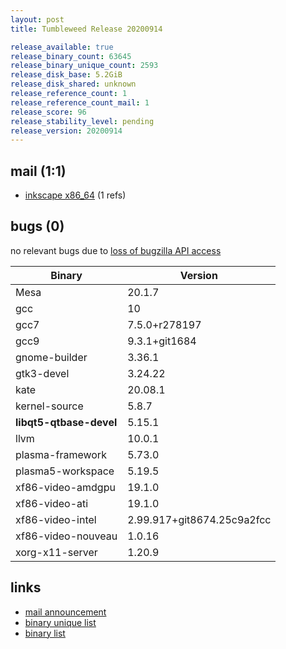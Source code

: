 ```yaml
---
layout: post
title: Tumbleweed Release 20200914

release_available: true
release_binary_count: 63645
release_binary_unique_count: 2593
release_disk_base: 5.2GiB
release_disk_shared: unknown
release_reference_count: 1
release_reference_count_mail: 1
release_score: 96
release_stability_level: pending
release_version: 20200914
---
```


## mail (1:1)

- [inkscape x86_64](https://lists.opensuse.org/opensuse-factory/2020-09/msg00138.html) (1 refs)

## bugs (0)

<!--more-->

no relevant bugs due to [loss of bugzilla API access](https://bugzilla.opensuse.org/show_bug.cgi?id=1157722)

Binary | Version
--- | ---
Mesa | 20.1.7
gcc | 10
gcc7 | 7.5.0+r278197
gcc9 | 9.3.1+git1684
gnome-builder | 3.36.1
gtk3-devel | 3.24.22
kate | 20.08.1
kernel-source | 5.8.7
**libqt5-qtbase-devel** | 5.15.1
llvm | 10.0.1
plasma-framework | 5.73.0
plasma5-workspace | 5.19.5
xf86-video-amdgpu | 19.1.0
xf86-video-ati | 19.1.0
xf86-video-intel | 2.99.917+git8674.25c9a2fcc
xf86-video-nouveau | 1.0.16
xorg-x11-server | 1.20.9

## links

- [mail announcement](https://lists.opensuse.org/opensuse-factory/2020-09/msg00135.html)
- [binary unique list](http://download.opensuse.org/history/20200914/rpm.unique.list)
- [binary list](http://download.opensuse.org/history/20200914/rpm.list)
